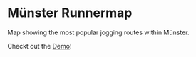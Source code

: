 Münster Runnermap
=====
Map showing the most popular jogging routes within Münster.

Checkt out the [Demo](http://codeformuenster.github.io/muenster-runnermap/)!
